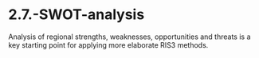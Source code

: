 # 2.7.-SWOT-analysis
Analysis of regional strengths, weaknesses, opportunities and threats is a key starting point for applying more elaborate RIS3 methods.
